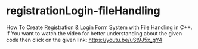 # registrationLogin-fileHandling
How To Create Registration & Login Form System with File Handling in C++.
if You want to watch the video for better understanding about the given code then click on the given link:
https://youtu.be/uSt9J5x_gY4
 
